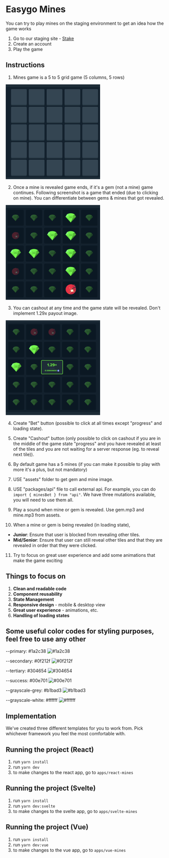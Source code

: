 # Easygo Mines

You can try to play mines on the staging environment to get an idea how the game works
1. Go to our staging site - [Stake](https://staging-stake-com.vercel.app/casino/games/mines)
2. Create an account
3. Play the game

## Instructions
1. Mines game is a 5 to 5 grid game (5 columns, 5 rows)
<img src="./apps/react-mines/src/assets/idle.png" width="300" height="300">

2. Once a mine is revealed game ends, if it's a gem (not a mine) game continues. Following screenshot is a game that ended (due to clicking on mine). You can differentiate between gems & mines that got revealed.
<img src="./apps/react-mines/src/assets/busted.png" width="300" height="300">

3. You can cashout at any time and the game state will be revealed. Don't implement 1.29x payout image.
<img src="./apps/react-mines/src/assets/cashout.png" width="300" height="300">

4. Create "Bet" button (possible to click at all times except "progress" and loading state).

5. Create "Cashout" button (only possible to click on cashout if you are in the middle of the game state "progress" and you have revealed at least of the tiles and you are not waiting for a server response (eg. to reveal next tile)).

6. By default game has a 5 mines (if you can make it possible to play with more it's a plus, but not mandatory)

7. USE "assets" folder to get gem and mine image.

8. USE "packages/api" file to call external api. For example, you can do `import { minesBet } from "api"`. We have three mutations available, you will need to use them all.

9. Play a sound when mine or gem is revealed. Use gem.mp3 and mine.mp3 from assets.

10. When a mine or gem is being revealed (in loading state),
* <b>Junior</b>: Ensure that user is blocked from revealing other tiles.
* <b>Mid/Senior</b>: Ensure that user can still reveal other tiles and that they are revealed in order that they were clicked.

11. Try to focus on great user experience and add some animations that make the game exciting

## Things to focus on
1. <b>Clean and readable code</b>
2. <b>Component reusability</b>
3. <b>State Management</b>
4. <b>Responsive design</b> - mobile & desktop view
5. <b>Great user experience</b> - animations, etc.
6. <b>Handling of loading states</b>

## Some useful color codes for styling purposes, feel free to use any other
--primary: #1a2c38 ![#1a2c38](https://placehold.co/15x15/1a2c38/1a2c38.png)

--secondary: #0f212f ![#0f212f](https://placehold.co/15x15/0f212f/0f212f.png)

--tertiary: #304654 ![#304654](https://placehold.co/15x15/304654/304654.png)

--success: #00e701 ![#00e701](https://placehold.co/15x15/00e701/00e701.png)

--grayscale-grey: #b1bad3 ![#b1bad3](https://placehold.co/15x15/b1bad3/b1bad3.png)

--grayscale-white: #ffffff ![#ffffff](https://placehold.co/15x15/ffffff/ffffff.png)


## Implementation
We've created three different templates for you to work from. Pick whichever framework you feel the most comfortable with.

## Running the project (React)
1. run `yarn install`
2. run `yarn dev`
3. to make changes to the react app, go to `apps/react-mines`

## Running the project (Svelte)
1. run `yarn install`
2. run `yarn dev:svelte`
3. to make changes to the svelte app, go to `apps/svelte-mines`

## Running the project (Vue)
1. run `yarn install`
2. run `yarn dev:vue`
3. to make changes to the vue app, go to `apps/vue-mines`
